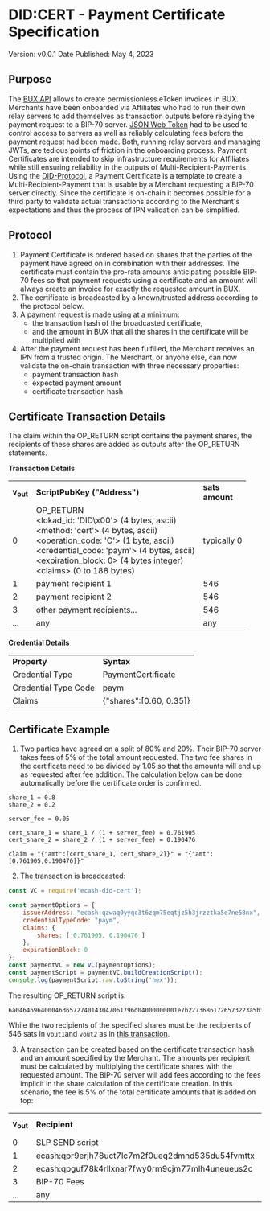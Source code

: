 # DID:CERT - Payment Certificate Specification
Version: v0.0.1
Date Published: May 4, 2023

## Purpose
The [BUX API](https://github.com/bux-digital/documentation/blob/main/merchant-server-api.md) allows to create permissionless eToken invoices in BUX. Merchants have been onboarded via Affiliates who had to run their own relay servers to add themselves as transaction outputs before relaying the payment request to a BIP-70 server. [JSON Web Token](https://github.com/bux-digital/documentation/blob/main/relay-jwt.md) had to be used to control access to servers as well as reliably calculating fees before the payment request had been made. Both, running relay servers and managing JWTs, are tedious points of friction in the onboarding process. Payment Certificates are intended to skip infrastructure requirements for Affiliates while still ensuring reliability in the outputs of Multi-Recipient-Payments. Using the [DID-Protocol](https://github.com/hansekontor/did-protocol/blob/main/did-cert.md), a Payment Certificate is a template to create a Multi-Recipient-Payment that is usable by a Merchant requesting a BIP-70 server directly. Since the certificate is on-chain it becomes possible for a third party to validate actual transactions according to the Merchant's expectations and thus the process of IPN validation can be simplified. 

## Protocol
1. Payment Certificate is ordered based on shares that the parties of the payment have agreed on in combination with their addresses. The certificate must contain the pro-rata amounts anticipating possible BIP-70 fees so that payment requests using a certificate and an amount will always create an invoice for exactly the requested amount in BUX. 
2. The certificate is broadcasted by a known/trusted address according to the protocol below. 
3. A payment request is made using at a minimum: 
    * the transaction hash of the broadcasted certificate,
    * and the amount in BUX that all the shares in the certificate will be multiplied with
4. After the payment request has been fulfilled, the Merchant receives an IPN from a trusted origin. The Merchant, or anyone else, can now validate the on-chain transaction with three necessary properties:
    * payment transaction hash
    * expected payment amount
    * certificate transaction hash

## Certificate Transaction Details
The claim within the OP_RETURN script contains the payment shares, the recipients of these shares are added as outputs after the OP_RETURN statements.

**Transaction Details**
<table>
<tr>
  <td><b>v<sub>out</sub></b></td>
  <td><b>ScriptPubKey ("Address")</b></td>
  <td><b>sats<br/>amount</b></td>
</tr>
  <tr>
    <td>0</td>
   <td>
   OP_RETURN<br/>
   &lt;lokad_id: 'DID\x00'&gt; (4 bytes, ascii)<br/>
   &lt;method: 'cert'&gt; (4 bytes, ascii)<br/>
   &lt;operation_code: 'C'&gt; (1 byte, ascii)<br/>
   &lt;credential_code: 'paym'&gt; (4 bytes, ascii)<br/>
   &lt;expiration_block: 0&gt; (4 bytes integer)<br/>
   &lt;claims&gt; (0 to 188 bytes)<br/>
   </td>
    <td>typically 0</td>
  </tr>
  <tr>
    <td>1</td>
    <td>payment recipient 1</td>
    <td>546</td>
  </tr>
  <tr>
    <td>2</td>
    <td>payment recipient 2</td>
    <td>546</td>
  </tr>
  <tr>
    <td>3</td>
    <td>other payment recipients...</td>
    <td>546</td>
  </tr>
  <tr>
    <td>...</td>
    <td>any</td>
    <td>any</td>
  </tr>
</table> 

**Credential Details**
<table>
 <tr>
  <td><b>Property</b></td>
  <td><b>Syntax</b></td>
 </tr>
 <tr>
  <td>Credential Type</td>
  <td>PaymentCertificate</td>
 </tr>
 <tr>
  <td>Credential Type Code</td>
  <td>paym</td>
 </tr>
 <tr>
  <td>Claims</td>
  <td>{"shares":[0.60, 0.35]}</td>
 </tr>
</table>

## Certificate Example
1. Two parties have agreed on a split of 80% and 20%. Their BIP-70 server takes fees of 5% of the total amount requested. The two fee shares in the certificate need to be divided by 1.05 so that the amounts will end up as requested after fee addition. The calculation below can be done automatically before the certificate order is confirmed.

```
share_1 = 0.8
share_2 = 0.2

server_fee = 0.05

cert_share_1 = share_1 / (1 + server_fee) = 0.761905
cert_share_2 = share_2 / (1 + server_fee) = 0.190476

claim = "{"amt":[cert_share_1, cert_share_2]}" = "{"amt":[0.761905,0.190476]}"
```

2. The transaction is broadcasted: 
```javascript
const VC = require('ecash-did-cert');

const paymentOptions = {
    issuerAddress: "ecash:qzwaq0yyqc3t6zqm75eqtjz5h3jrzztka5e7ne58nx",
    credentialTypeCode: "paym",
    claims: {
        shares: [ 0.761905, 0.190476 ] 
    },
    expirationBlock: 0
};
const paymentVC = new VC(paymentOptions);
const paymentScript = paymentVC.buildCreationScript();
console.log(paymentScript.raw.toString('hex'));
```
The resulting OP_RETURN script is: 
```
6a046469640004636572740143047061796d04000000001e7b22736861726573223a5b302e3736313930352c302e3139303437365d7d
```
While the two recipients of the specified shares must be the recipients of 546 sats in `vout1`and `vout2` as in [this transaction](https://explorer.be.cash/tx/3670c9a4a6f252d42d1359c6b78711e6036f0960dedcc519c4085deaf824e204).

3. A transaction can be created based on the certificate transaction hash and an amount specified by the Merchant. The amounts per recipient must be calculated by multiplying the certificate shares with the requested amount. The BIP-70 server will add fees according to the fees implicit in the share calculation of the certificate creation. In this scenario, the fee is 5% of the total certificate amounts that is added on top:

<table>
<tr>
  <td><b>v<sub>out</sub></b></td>
  <td><b>Recipient</b></td>
  <td><b>BUX<br/>amount</b></td>
</tr>
  <tr>
    <td>0</td>
   <td>
    SLP SEND script
   </td>
    <td>0</td>
  </tr>
  <tr>
    <td>1</td>
    <td>ecash:qpr9erjh78uct7lc7m2f0ueq2dmnd535du54fvmttx</td>
    <td>76.1905</td>
  </tr>
  <tr>
    <td>2</td>
    <td>ecash:qpguf78k4rllxnar7fwy0rm9cjm77mlh4uneueus2c</td>
    <td>19.0476</td>
  </tr>
  <tr>
    <td>3</td>
    <td>BIP-70 Fees</td>
    <td>4.7619</td>
  </tr>
  <tr>
    <td>...</td>
    <td>any</td>
    <td>any</td>
  </tr>
</table> 